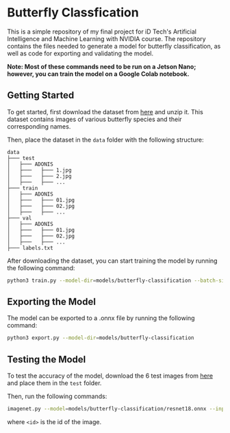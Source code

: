 # Butterfly Classfication

This is a simple repository of my final project for iD Tech's Artificial Intelligence and Machine Learning with NVIDIA course. The repository contains the files needed to generate a model for butterfly classification, as well as code for exporting and validating the model.

**Note: Most of these commands need to be run on a Jetson Nano; however, you can train the model on a Google Colab notebook.**

## Getting Started

To get started, first download the dataset from [here](https://drive.google.com/file/d/1QN5i87xkpjvEZIqpWou2Mbi3I_cX4uC8/view?usp=sharing) and unzip it. This dataset contains images of various butterfly species and their corresponding names.

Then, place the dataset in the `data` folder with the following structure:

```
data
├─── test
│   ├─── ADONIS
│   ├───   ├─── 1.jpg
│   ├───   ├─── 2.jpg
│   ├───   ├─── ...
├─── train
│   ├─── ADONIS
│   ├───   ├─── 01.jpg
│   ├───   ├─── 02.jpg
│   ├───   ├─── ...
├─── val
│   ├─── ADONIS
│   ├───   ├─── 01.jpg
│   ├───   ├─── 02.jpg
│   ├───   ├─── ...
├─── labels.txt
```

After downloading the dataset, you can start training the model by running the following command:

```bash
python3 train.py --model-dir=models/butterfly-classification --batch-size=32 --workers=4 --epochs=30 data/butterfly-classification
```

## Exporting the Model

The model can be exported to a .onnx file by running the following command:

```bash
python3 export.py --model-dir=models/butterfly-classification
```

## Testing the Model

To test the accuracy of the model, download the 6 test images from [here](https://drive.google.com/file/d/1QN5i87xkpjvEZIqpWou2Mbi3I_cX4uC8/view?usp=sharing) and place them in the `test` folder.

Then, run the following commands:

```bash
imagenet.py --model=models/butterfly-classification/resnet18.onnx --input_blob=input_0 --output_blob=output_0 --labels=data/butterfly-classification/labels.txt butterfly-classification/test/<id>.jpg
```

where `<id>` is the id of the image.
